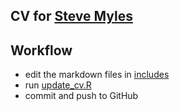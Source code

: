 ## CV for [Steve Myles](https://s.mylesandmyles.info/)

## Workflow

* edit the markdown files in [includes](includes)
* run [update_cv.R](update_cv.R)
* commit and push to GitHub